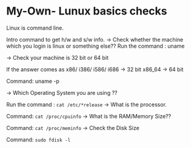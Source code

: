 # My-Own- Lunux basics checks 


Linux is command line.

Intro command to get h/w and s/w info. -> Check whether the machine which you login is linux or something else?? Run the command : uname

-> Check your machine is 32 bit or 64 bit

If the answer comes as x86/ i386/ i586/ i686 -> 32 bit x86_64 -> 64 bit

Command: uname -p

-> Which Operating System you are using ??

Run the command : `cat /etc/*release`
-> What is the processor.

Command: `cat /proc/cpuinfo`
-> What is the RAM/Memory Size??

Command: `cat /proc/meminfo`
-> Check the Disk Size

Command: `sudo fdisk -l`
